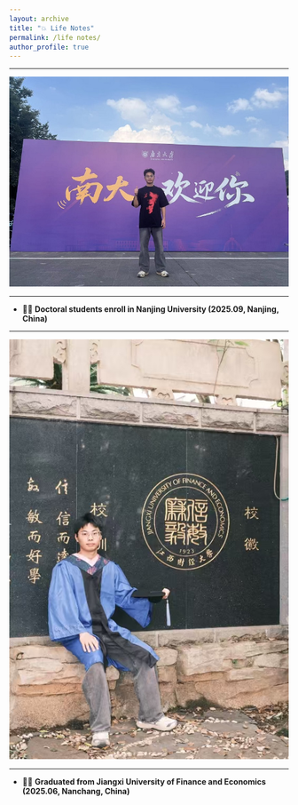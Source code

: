 ```yaml
---
layout: archive
title: "💥 Life Notes"
permalink: /life notes/
author_profile: true
---
```



---

<img src='/images/life/nanjingkaixue.jpg'>

---
* 🎉🎉 **Doctoral students enroll in Nanjing University (2025.09, Nanjing, China)** 

---

<img src='/images/life/nanchangbiye.jpg'>

---
* 🎉🎉 **Graduated from Jiangxi University of Finance and Economics (2025.06, Nanchang, China)** 


